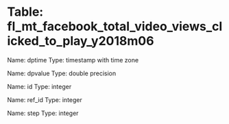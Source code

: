 Table: fl_mt_facebook_total_video_views_clicked_to_play_y2018m06
================================================================

Name: dptime
Type: timestamp with time zone

Name: dpvalue
Type: double precision

Name: id
Type: integer

Name: ref_id
Type: integer

Name: step
Type: integer

